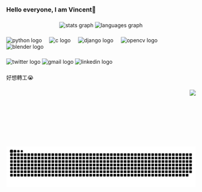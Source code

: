 <h3 align="left">Hello everyone, I am Vincent👋</h3>

###

<div align="center">
  <img src="https://github-readme-stats.vercel.app/api?username=yeungpakming&hide_title=false&hide_rank=false&show_icons=true&include_all_commits=true&count_private=true&disable_animations=false&theme=tokyonight&locale=en&hide_border=false&custom_title=Poor%20stat" height="150" alt="stats graph"  />
  <img src="https://github-readme-stats.vercel.app/api/top-langs?username=yeungpakming&locale=en&hide_title=false&layout=compact&card_width=320&langs_count=5&theme=tokyonight&hide_border=false&custom_title=yea...%20python" height="150" alt="languages graph"  />
</div>

###

<div align="left">
  <img src="https://cdn.jsdelivr.net/gh/devicons/devicon/icons/python/python-original.svg" height="30" alt="python logo"  />
  <img width="12" />
  <img src="https://cdn.jsdelivr.net/gh/devicons/devicon/icons/c/c-original.svg" height="30" alt="c logo"  />
  <img width="12" />
  <img src="https://cdn.jsdelivr.net/gh/devicons/devicon/icons/django/django-plain.svg" height="30" alt="django logo"  />
  <img width="12" />
  <img src="https://cdn.jsdelivr.net/gh/devicons/devicon/icons/opencv/opencv-original.svg" height="30" alt="opencv logo"  />
  <img width="12" />
  <img src="https://cdn.jsdelivr.net/gh/devicons/devicon/icons/blender/blender-original.svg" height="30" alt="blender logo"  />
</div>

###

<div align="left">
  <img src="https://img.shields.io/static/v1?message=Twitter&logo=twitter&label=&color=1DA1F2&logoColor=white&labelColor=&style=for-the-badge" height="35" alt="twitter logo"  />
  <img src="https://img.shields.io/static/v1?message=Gmail&logo=gmail&label=&color=D14836&logoColor=white&labelColor=&style=for-the-badge" height="35" alt="gmail logo"  />
  <img src="https://img.shields.io/static/v1?message=LinkedIn&logo=linkedin&label=&color=0077B5&logoColor=white&labelColor=&style=for-the-badge" height="35" alt="linkedin logo"  />
</div>

###

<p align="left">好想轉工😭</p>

###

<img align="right" height="150" src="https://cdn.lihkg.com/stickers/dog/itdog4.png"  />

###

<br clear="both">

<img src="https://raw.githubusercontent.com/yeungpakming/yeungpakming/output/snake.svg" alt="Snake animation" />

###
